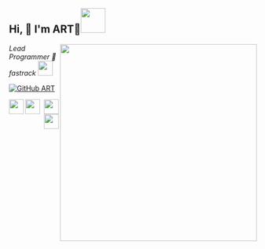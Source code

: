 <h2> Hi, 👋 I'm ART🗿<img src="https://media.giphy.com/media/mGcNjsfWAjY5AEZNw6/giphy.gif" width="50"></h2>
<img align='right' src="https://miro.medium.com/max/680/1*IRGHmiGsa16stedQvIaZfw.gif" width="400">
<p><em>Lead Programmer  🔭 fastrack  </a><img src="https://media0.giphy.com/media/5h0piMX8ku0xj97W0t/giphy.gif?cid=ecf05e47ei4y7irkcmwjqsevx42bh2fakf436zer7ivam3ag&rid=giphy.gif" width="30">
</em></p>

[![GitHub ART ](https://img.shields.io/github/followers/Tomyzon1728?label=follow&style=social)](https://github.com/Tomyzon1728)


 
 <p align='center'>
  <img width="30"  align='left' src="https://media1.giphy.com/media/du3J3cXyzhj75IOgvA/giphy.gif?cid=ecf05e47606xz337xsmht436z15o6q5lfdqfmid86fp0j5qc&rid=giphy.gif">
    <img width="30"  align='right' src="https://media.giphy.com/media/KAq5w47R9rmTuvWOWa/giphy.gif">
    <img width="30"  align='left' src="https://media2.giphy.com/media/SS8CV2rQdlYNLtBCiF/giphy.gif">
    <img width="30"  align='right' src="https://media.giphy.com/media/26n7b7PjSOZJwVCmY/giphy.gif">
</p>

 

<!--
# Hi, I'm ART🗿
![](moi.gif)
- 🔭 I’m currently working on myself
- 🌱 I’m currently learning 
- 👯 I’m looking to collaborate on any project 
- 🤔 I’m looking for help with functioning  Teams 
- 📫 How to reach me:
 ajayitomisin1728@gmail.com
- ⚡ Fun fact: 
 I'm a multi-level programmer
-->

